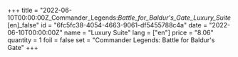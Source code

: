 +++
title = "2022-06-10T00:00:00Z_Commander_Legends:_Battle_for_Baldur's_Gate_Luxury_Suite_[en]_false"
id = "6fc5fc38-4054-4663-9061-df5455788c4a"
date = "2022-06-10T00:00:00Z"
name = "Luxury Suite"
lang = ["en"]
price = "8.06"
quantity = 1
foil = false
set = "Commander Legends: Battle for Baldur's Gate"
+++
